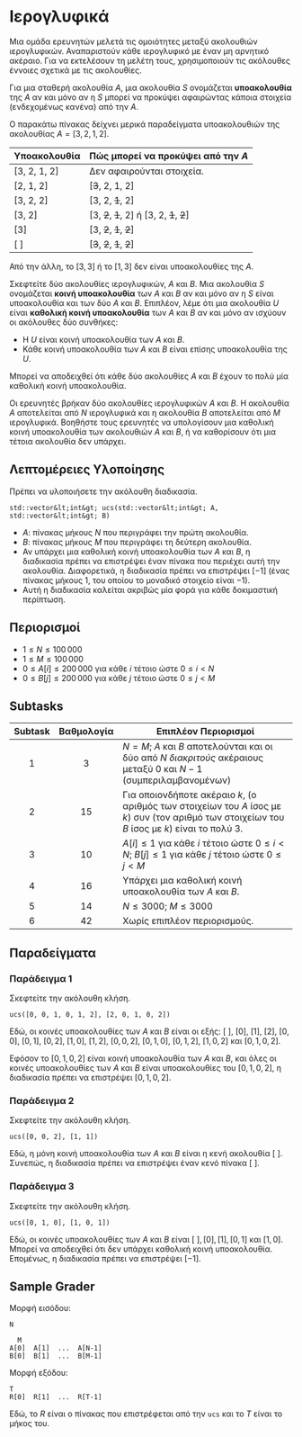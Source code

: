 # Ιερογλυφικά

Μια ομάδα ερευνητών μελετά τις ομοιότητες μεταξύ ακολουθιών ιερογλυφικών.
Αναπαριστούν κάθε ιερογλυφικό με έναν μη αρνητικό ακέραιο.
Για να εκτελέσουν τη μελέτη τους,
 χρησιμοποιούν τις ακόλουθες έννοιες σχετικά με τις ακολουθίες.

Για μια σταθερή ακολουθία $A$,
 μια ακολουθία $S$ ονομάζεται **υποακολουθία** της $A$
 αν και μόνο αν η $S$ μπορεί να προκύψει
 αφαιρώντας κάποια στοιχεία (ενδεχομένως κανένα) από την $A$.

Ο παρακάτω πίνακας δείχνει μερικά παραδείγματα υποακολουθιών της ακολουθίας $A = [3, 2, 1, 2]$.

| Υποακολουθία   | Πώς μπορεί να προκύψει από την $A$ |
|----------------|------------------------------------|
| [3, 2, 1, 2]   | Δεν αφαιρούνται στοιχεία.
| [2, 1, 2]      | [<s>3</s>, 2, 1, 2]
| [3, 2, 2]      | [3, 2, <s>1</s>, 2]
| [3, 2]         | [3, <s>2</s>, <s>1</s>, 2] ή [3, 2, <s>1</s>, <s>2</s>]
| [3]            | [3, <s>2</s>, <s>1</s>, <s>2</s>]
| [ ]            | [<s>3</s>, <s>2</s>, <s>1</s>, <s>2</s>]

Από την άλλη, το $[3, 3]$ ή το $[1, 3]$ δεν είναι υποακολουθίες της $A$.

Σκεφτείτε δύο ακολουθίες ιερογλυφικών, $A$ και $B$.
Μια ακολουθία $S$ ονομάζεται **κοινή υποακολουθία** των $A$ και $B$
 αν και μόνο αν η $S$ είναι υποακολουθία και των δύο $A$ και $B$.
Επιπλέον, λέμε ότι μια ακολουθία $U$ είναι **καθολική κοινή υποακολουθία** των $A$ και $B$
 αν και μόνο αν ισχύουν οι ακόλουθες δύο συνθήκες:
* Η $U$ είναι κοινή υποακολουθία των $A$ και $B$.
* Κάθε κοινή υποακολουθία των $A$ και $B$ είναι επίσης υποακολουθία της $U$.

Μπορεί να αποδειχθεί ότι κάθε δύο ακολουθίες $A$ και $B$
 έχουν το πολύ μία καθολική κοινή υποακολουθία.

Οι ερευνητές βρήκαν δύο ακολουθίες ιερογλυφικών $A$ και $B$.
Η ακολουθία $A$ αποτελείται από $N$ ιερογλυφικά
 και η ακολουθία $B$ αποτελείται από $M$ ιερογλυφικά.
Βοηθήστε τους ερευνητές να υπολογίσουν
 μια καθολική κοινή υποακολουθία των ακολουθιών $A$ και $B$,
 ή να καθορίσουν ότι μια τέτοια ακολουθία δεν υπάρχει.

## Λεπτομέρειες Υλοποίησης

Πρέπει να υλοποιήσετε την ακόλουθη διαδικασία.

```
std::vector&lt;int&gt; ucs(std::vector&lt;int&gt; A, std::vector&lt;int&gt; B)
```

* $A$: πίνακας μήκους $N$ που περιγράφει την πρώτη ακολουθία.
* $B$: πίνακας μήκους $M$ που περιγράφει τη δεύτερη ακολουθία.
* Αν υπάρχει μια καθολική κοινή υποακολουθία των $A$ και $B$,
   η διαδικασία πρέπει να επιστρέψει έναν πίνακα που περιέχει αυτή την ακολουθία.
  Διαφορετικά, η διαδικασία πρέπει να επιστρέψει $[-1]$
   (ένας πίνακας μήκους $1$, του οποίου το μοναδικό στοιχείο είναι $-1$).
* Αυτή η διαδικασία καλείται ακριβώς μία φορά για κάθε δοκιμαστική περίπτωση.

## Περιορισμοί

* $1 \leq N \leq 100\,000$
* $1 \leq M \leq 100\,000$
* $0 \leq A[i] \leq 200\,000$ για κάθε $i$ τέτοιο ώστε $0 \leq i < N$
* $0 \leq B[j] \leq 200\,000$ για κάθε $j$ τέτοιο ώστε $0 \leq j < M$

## Subtasks

| Subtask | Βαθμολογία | Επιπλέον Περιορισμοί      |
| :--------: | :--------: | ------------------------- |
| 1          | $3$        | $N = M$; $A$ και $B$ αποτελούνται και οι δύο από $N$ *διακριτούς* ακέραιους μεταξύ $0$ και $N-1$ (συμπεριλαμβανομένων)
| 2          | $15$       | Για οποιονδήποτε ακέραιο $k$, (ο αριθμός των στοιχείων του $A$ ίσος με $k$) συν (τον αριθμό των στοιχείων του $B$ ίσος με $k$) είναι το πολύ $3$.
| 3          | $10$       | $A[i] \leq 1$ για κάθε $i$ τέτοιο ώστε $0 \leq i < N$; $B[j] \leq 1$ για κάθε $j$ τέτοιο ώστε $0 \leq j < M$
| 4          | $16$       | Υπάρχει μια καθολική κοινή υποακολουθία των $A$ και $B$.
| 5          | $14$       | $N \leq 3000$; $M \leq 3000$
| 6          | $42$       | Χωρίς επιπλέον περιορισμούς.

## Παραδείγματα

### Παράδειγμα 1

Σκεφτείτε την ακόλουθη κλήση.

```
ucs([0, 0, 1, 0, 1, 2], [2, 0, 1, 0, 2])
```

Εδώ, οι κοινές υποακολουθίες των $A$ και $B$ είναι οι εξής:
 $[\ ]$, $[0]$, $[1]$, $[2]$, $[0, 0]$, $[0, 1]$, $[0, 2]$, $[1, 0]$, $[1, 2]$, $[0, 0, 2]$, $[0, 1, 0]$, $[0, 1, 2]$, $[1, 0, 2]$ και $[0, 1, 0, 2]$.

Εφόσον το $[0, 1, 0, 2]$ είναι κοινή υποακολουθία των $A$ και $B$, και
 όλες οι κοινές υποακολουθίες των $A$ και $B$ είναι υποακολουθίες του $[0, 1, 0, 2]$,
 η διαδικασία πρέπει να επιστρέψει $[0, 1, 0, 2]$.

### Παράδειγμα 2

Σκεφτείτε την ακόλουθη κλήση.

```
ucs([0, 0, 2], [1, 1])
```

Εδώ, η μόνη κοινή υποακολουθία των $A$ και $B$ είναι η κενή ακολουθία $[\ ]$.
Συνεπώς, η διαδικασία πρέπει να επιστρέψει έναν κενό πίνακα $[\ ]$.

### Παράδειγμα 3

Σκεφτείτε την ακόλουθη κλήση.
```
ucs([0, 1, 0], [1, 0, 1])
```

Εδώ, οι κοινές υποακολουθίες των $A$ και $B$ είναι
 $[\ ], [0], [1], [0, 1]$ και $[1, 0]$.
Μπορεί να αποδειχθεί ότι δεν υπάρχει καθολική κοινή υποακολουθία.
Επομένως, η διαδικασία πρέπει να επιστρέψει $[-1]$.

## Sample Grader

Μορφή εισόδου:

```
N

  M
A[0]  A[1]  ...  A[N-1]
B[0]  B[1]  ...  B[M-1]
```

Μορφή εξόδου:

```
T
R[0]  R[1]  ...  R[T-1]
```

Εδώ, το $R$ είναι ο πίνακας που επιστρέφεται από την `ucs` και το $T$ είναι το μήκος του.